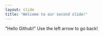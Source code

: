 ```yaml
---
layout: slide
title: "Welcome to our second slide!"
---
```

"Hello Github!"
Use the left arrow to go back!
